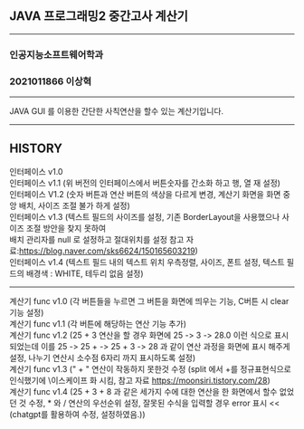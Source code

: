 ## JAVA 프로그래밍2 중간고사 계산기
___
### 인공지능소프트웨어학과
### 2021011866 이상혁
___

JAVA GUI 를 이용한 간단한 사칙연산을 할수 있는 계산기입니다.
___

## HISTORY

인터페이스 v1.0  
인터페이스 v1.1 (위 버전의 인터페이스에서 버튼숫자를 간소화 하고 행, 열 재 설정)  
인터페이스 V1.2 (숫자 버튼과 연산 버튼의 색상을 다르게 변경, 계산기 화면을 화면 중앙 배치, 사이즈 조절 불가 하게 설정)  
인터페이스 v1.3 (텍스트 필드의 사이즈를 설정, 기존 BorderLayout을 사용했으나 사이즈 조절 방안을 찾지 못하여   
배치 관리자를 null 로 설정하고 절대위치를 설정 참고 자료:https://blog.naver.com/sks6624/150165603219)  
인터페이스 v1.4 (텍스트 필드 내의 텍스트 위치 우측정렬, 사이즈, 폰트 설정, 텍스트 필드의 배경색 : WHITE, 테두리 없음 설정)

---

계산기 func v1.0 (각 버튼들을 누르면 그 버튼을 화면에 띄우는 기능, C버튼 시 clear 기능 설정)  
계산기 func v1.1 (각 버튼에 해당하는 연산 기능 추가)  
계산기 func v1.2 (25 + 3 연산을 할 경우 화면에 25 -> 3 -> 28.0 이런 식으로 표시되었는데 이를 25 -> 25 + -> 25 + 3 -> 28 과 같이 연산 과정을 화면에 표시 해주게 설정, 나누기 연산시 소수점 6자리 까지 표시하도록 설정)  
계산기 func v1.3 (" + " 연산이 작동하지 못한것 수정 (split 에서 +를 정규표현식으로 인식했기에 \\이스케이프 화 시킴, 참고 자료 https://moonsiri.tistory.com/28)  
계산기 func v1.4 (25 + 3 + 8 과 같은 세가지 수에 대한 연산을 한 화면에서 할수 없었던 것 수정, * 와 / 연산의 우선순위 설정, 잘못된 수식을 입력할 경우 error 표시 << (chatgpt를 활용하여 수정, 설정하였음.))